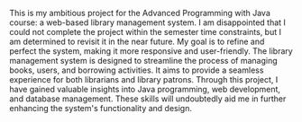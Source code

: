 This is my ambitious project for the Advanced Programming with Java course: a web-based library management system. I am disappointed that I could not complete the project within the semester time constraints, but I am determined to revisit it in the near future. My goal is to refine and perfect the system, making it more responsive and user-friendly.
The library management system is designed to streamline the process of managing books, users, and borrowing activities. It aims to provide a seamless experience for both librarians and library patrons. Through this project, I have gained valuable insights into Java programming, web development, and database management. These skills will undoubtedly aid me in further enhancing the system's functionality and design.
